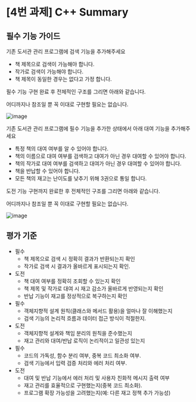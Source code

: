# [4번 과제] C++ Summary

## 필수 기능 가이드

기존 도서관 관리 프로그램에 검색 기능을 추가해주세요

- 책 제목으로 검색이 가능해야 합니다.
- 작가로 검색이 가능해야 합니다.
- 책 제목이 동일한 경우는 없다고 가정 합니다.

필수 기능 구현 완료 후 전체적인 구조를 그리면 아래와 같습니다.

어디까지나 참조일 뿐 꼭 이대로 구현할 필요는 없습니다.

![image](https://github.com/user-attachments/assets/a672b824-c1ce-4052-8761-9636b6439a6a)

기존 도서관 관리 프로그램에 필수 기능을 추가한 상태에서 아래 대여 기능을 추가해주세요

- 특정 책의 대여 여부를 알 수 있어야 합니다.
- 책의 이름으로 대여 여부를 검색하고 대여가 아닌 경우 대여할 수 있어야 합니다.
- 책의 작가로 대여 여부를 검색하고 대여가 아닌 경우 대여할 수 있어야 합니다.
- 책을 반납할 수 있어야 합니다.
- 모든 책의 재고는 난이도를 낮추기 위해 3권으로 통일 합니다.

도전 기능 구현까지 완료한 후 전체적인 구조를 그리면 아래와 같습니다.

어디까지나 참조일 뿐 꼭 이대로 구현할 필요는 없습니다.

![image](https://github.com/user-attachments/assets/c16f02f8-9441-40f4-87cb-03738deefe12)

## 평가 기준
- 필수
  - 책 제목으로 검색 시 정확히 결과가 반환되는지 확인
  - 작가로 검색 시 결과가 올바르게 표시되는지 확인.
- 도전
  - 책 대여 여부를 정확히 조회할 수 있는지 확인
  - 책 제목 및 작가로 대여 시 재고 감소가 올바르게 반영되는지 확인
  - 반납 기능이 재고를 정상적으로 복구하는지 확인
- 필수
  - 객체지향적 설계 원칙(클래스와 메서드 활용)을 얼마나 잘 이해했는지
  - 검색 기능의 논리적 흐름과 데이터 접근 방식이 적절한지.
- 도전
  - 객체지향적 설계와 책임 분리의 원칙을 준수했는지
  - 재고 관리와 대여/반납 로직이 논리적이고 일관성 있는지
- 필수
  - 코드의 가독성, 함수 분리 여부, 중복 코드 최소화 여부.
  - 검색 기능에서 입력 검증 처리와 에러 처리 여부.
- 도전
  - 대여 및 반납 기능에서 에러 처리 및 사용자 친화적 메시지 출력 여부
  - 재고 관리를 효율적으로 구현했는지(중복 코드 최소화).
  - 프로그램 확장 가능성을 고려했는지(예: 다른 재고 정책 추가 가능성)
